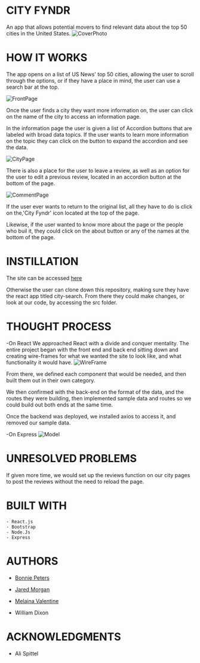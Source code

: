 # CITY FYNDR

An app that allows potential movers to find relevant data about the top 50 cities in the United States.
![CoverPhoto](https://i.imgur.com/KKQBe33.jpg)

# HOW IT WORKS

The app opens on a list of US News' top 50 cities, allowing the user to scroll through the options, or if they have a place in mind, the user can use a search bar at the top.

![FrontPage](https://i.imgur.com/wTfrJbF.png)

Once the user finds a city they want more information on, the user can click on the name of the city to access an information page.

In the information page the user is given a list of Accordion buttons that are labeled with broad data topics. If the user wants to learn more information on the topic they can click on the button to expand the accordion and see the data.

![CityPage](https://i.imgur.com/bhxM0Qw.png)

There is also a place for the user to leave a review, as well as an option for the user to edit a previous review, located in an accordion button at the bottom of the page.

![CommentPage](https://i.imgur.com/yu4aSsu.png)

If the user ever wants to return to the original list, all they have to do is click on the,'City Fyndr' icon located at the top of the page.

Likewise, if the user wanted to know more about the page or the people who buil it, they could click on the about button or any of the names at the bottom of the page.

# INSTILLATION

The site can be accessed [here](https://wdixon2186.github.io/City-Search-Front-End/#/)

Otherwise the user can clone down this repository, making sure they have the react app titled city-search. From there they could make changes, or look at our code, by accessing the src folder.

# THOUGHT PROCESS

-On React
  We approached React with a divide and conquer mentality.
  The entire project began with the front end and back end sitting down and creating wire-frames for what we wanted the site to look like, and what functionality it would have.
  ![WireFrame](https://i.imgur.com/oSHGX0A.jpg)

  From there, we defined each component that would be needed, and then built them out in their own category.

  We then confirmed with the back-end on the format of the data, and the routes they were building, then implemented sample data and routes so we could build out both ends at the same time.

  Once the backend was deployed, we installed axios to access it, and removed our sample data.

-On Express
  ![Model](https://i.imgur.com/5gGHaA9.jpg)

# UNRESOLVED PROBLEMS

If given more time, we would set up the reviews function on our city pages to post the reviews without the need to reload the page.

# BUILT WITH

    - React.js
    - Bootstrap
    - Node.Js
    - Express

# AUTHORS

- [Bonnie Peters](https://github.com/bonniepeters)

- [Jared Morgan](https://github.com/jaredsmorgan)

- [Melaina Valentine](https://github.com/Emme313)

- William Dixon

# ACKNOWLEDGMENTS

- Ali Spittel

